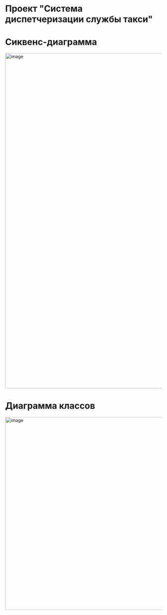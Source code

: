 # Проект "Система диспетчеризации службы такси"

# Сиквенс-диаграмма
<img width="1046" height="1075" alt="image" src="https://github.com/user-attachments/assets/fb9bdc69-83e8-4a3b-98d7-59852efa6b13" />

# Диаграмма классов
<img width="867" height="619" alt="image" src="https://github.com/user-attachments/assets/5fea66d0-88bb-47ff-b395-56a722ea3994" />




